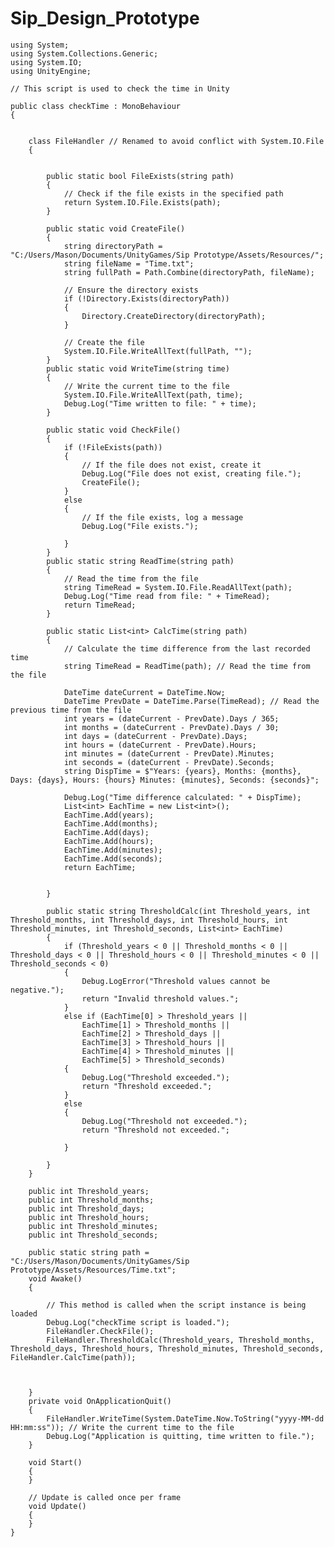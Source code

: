 # Sip_Design_Prototype

    using System;
    using System.Collections.Generic;
    using System.IO;
    using UnityEngine;
    
    // This script is used to check the time in Unity
    
    public class checkTime : MonoBehaviour
    {
    
    
        class FileHandler // Renamed to avoid conflict with System.IO.File
        {
    
    
            public static bool FileExists(string path)
            {
                // Check if the file exists in the specified path
                return System.IO.File.Exists(path);
            }
    
            public static void CreateFile()
            {
                string directoryPath = "C:/Users/Mason/Documents/UnityGames/Sip Prototype/Assets/Resources/";
                string fileName = "Time.txt";
                string fullPath = Path.Combine(directoryPath, fileName);
    
                // Ensure the directory exists
                if (!Directory.Exists(directoryPath))
                {
                    Directory.CreateDirectory(directoryPath);
                }
    
                // Create the file
                System.IO.File.WriteAllText(fullPath, "");
            }
            public static void WriteTime(string time)
            {
                // Write the current time to the file
                System.IO.File.WriteAllText(path, time);
                Debug.Log("Time written to file: " + time);
            }
    
            public static void CheckFile()
            {
                if (!FileExists(path))
                {
                    // If the file does not exist, create it
                    Debug.Log("File does not exist, creating file.");
                    CreateFile();
                }
                else
                {
                    // If the file exists, log a message
                    Debug.Log("File exists.");
    
                }
            }
            public static string ReadTime(string path)
            {
                // Read the time from the file
                string TimeRead = System.IO.File.ReadAllText(path);
                Debug.Log("Time read from file: " + TimeRead);
                return TimeRead;
            }
    
            public static List<int> CalcTime(string path)
            {
                // Calculate the time difference from the last recorded time
                string TimeRead = ReadTime(path); // Read the time from the file
    
                DateTime dateCurrent = DateTime.Now;
                DateTime PrevDate = DateTime.Parse(TimeRead); // Read the previous time from the file
                int years = (dateCurrent - PrevDate).Days / 365;
                int months = (dateCurrent - PrevDate).Days / 30;
                int days = (dateCurrent - PrevDate).Days;
                int hours = (dateCurrent - PrevDate).Hours;
                int minutes = (dateCurrent - PrevDate).Minutes;
                int seconds = (dateCurrent - PrevDate).Seconds;
                string DispTime = $"Years: {years}, Months: {months}, Days: {days}, Hours: {hours} Minutes: {minutes}, Seconds: {seconds}";
    
                Debug.Log("Time difference calculated: " + DispTime);
                List<int> EachTime = new List<int>();
                EachTime.Add(years);
                EachTime.Add(months);
                EachTime.Add(days);
                EachTime.Add(hours);
                EachTime.Add(minutes);
                EachTime.Add(seconds);
                return EachTime;
    
    
            }
    
            public static string ThresholdCalc(int Threshold_years, int Threshold_months, int Threshold_days, int Threshold_hours, int Threshold_minutes, int Threshold_seconds, List<int> EachTime)
            {
                if (Threshold_years < 0 || Threshold_months < 0 || Threshold_days < 0 || Threshold_hours < 0 || Threshold_minutes < 0 || Threshold_seconds < 0)
                {
                    Debug.LogError("Threshold values cannot be negative.");
                    return "Invalid threshold values.";
                }
                else if (EachTime[0] > Threshold_years ||
                    EachTime[1] > Threshold_months ||
                    EachTime[2] > Threshold_days ||
                    EachTime[3] > Threshold_hours ||
                    EachTime[4] > Threshold_minutes ||
                    EachTime[5] > Threshold_seconds)
                {
                    Debug.Log("Threshold exceeded.");
                    return "Threshold exceeded.";
                }
                else
                {
                    Debug.Log("Threshold not exceeded.");
                    return "Threshold not exceeded.";
    
                }
    
            }
        }
    
        public int Threshold_years;
        public int Threshold_months;
        public int Threshold_days;
        public int Threshold_hours;
        public int Threshold_minutes;
        public int Threshold_seconds;
    
        public static string path = "C:/Users/Mason/Documents/UnityGames/Sip Prototype/Assets/Resources/Time.txt";
        void Awake()
        {
    
            // This method is called when the script instance is being loaded
            Debug.Log("checkTime script is loaded.");
            FileHandler.CheckFile();
            FileHandler.ThresholdCalc(Threshold_years, Threshold_months, Threshold_days, Threshold_hours, Threshold_minutes, Threshold_seconds, FileHandler.CalcTime(path));
    
    
    
        }
        private void OnApplicationQuit()
        {
            FileHandler.WriteTime(System.DateTime.Now.ToString("yyyy-MM-dd HH:mm:ss")); // Write the current time to the file
            Debug.Log("Application is quitting, time written to file.");
        }
    
        void Start()
        {
        }
    
        // Update is called once per frame
        void Update()
        {
        }
    }

